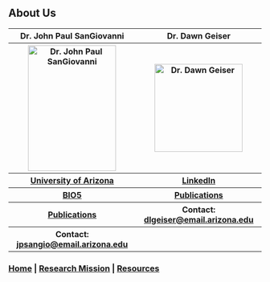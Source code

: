## About Us

<center>
    <table>
      <tr>
        <th>Dr. John Paul SanGiovanni</th>
        <th>Dr. Dawn Geiser</th>
      </tr>
      <tr>
        <th><img src="https://bio5.org/sites/default/files/styles/profile_image/public/JohnPaulSanGiovanni_profile_11857013.jpg?itok=kYcEBFJ3" alt="Dr. John Paul SanGiovanni" width="175" height="250"></th>
        <th><img src="https://avatars2.githubusercontent.com/u/16979927?s=460&v=4" alt="Dr. Dawn Geiser" width="175" height="175"></th>
      </tr>
      <tr>
        <th><a href="https://nutrition.cals.arizona.edu/person/john-paul-sangiovanni-scd">University of Arizona</a></th>
        <th><a href="https://www.linkedin.com/in/dawn-geiser-phd-97272318/">LinkedIn</a></th>
      </tr>
      <tr>
        <th><a href="https://bio5.org/people/john-paul-sangiovanni">BIO5</a></th>
        <th><a href="https://www.ncbi.nlm.nih.gov/myncbi/1DYWigGY0WS5p/bibliography/public/">Publications</a></th>
      </tr>
      <tr>
        <th><a href="https://scholar.google.com/citations?hl=en&user=sjEmfAUAAAAJ">Publications</a></th>
        <th>Contact: <a href="mailto:dlgeiser@email.arizona.edu">dlgeiser@email.arizona.edu</a></th>
      </tr>
      <tr>
        <th>Contact: <a href="mailto:jpsangio@email.arizona.edu">jpsangio@email.arizona.edu</a></th>
        <th></th>
      </tr>
    </table>
</center>

### [Home](https://dlgeiser.github.io/SanGiovanni-Lab) | [Research Mission](https://dlgeiser.github.io/SanGiovanni-Lab/Mission) | [Resources](https://dlgeiser.github.io/SanGiovanni-Lab/Resources) 
